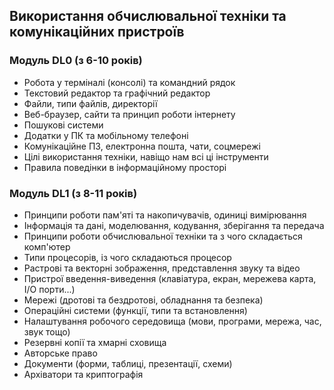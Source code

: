 ## Використання обчислювальної техніки та комунікаційних пристроїв

### Модуль DL0 (з 6-10 років)

- Робота у терміналі (консолі) та командний рядок
- Текстовий редактор та графічний редактор
- Файли, типи файлів, директорії
- Веб-браузер, сайти та принцип роботи інтернету
- Пошукові системи
- Додатки у ПК та мобільному телефоні
- Комунікаційне ПЗ, електронна пошта, чати, соцмережі
- Цілі використання техніки, навіщо нам всі ці інструменти
- Правила поведінки в інформаційному просторі

### Модуль DL1 (з 8-11 років)

- Принципи роботи пам'яті та накопичувачів, одиниці вимірювання
- Інформація та дані, моделювання, кодування, зберігання та передача
- Принципи роботи обчислювальної техніки та з чого складається комп'ютер
- Типи процесорів, із чого складаються процесор
- Растрові та векторні зображення, представлення звуку та відео
- Пристрої введення-виведення (клавіатура, екран, мережева карта, I/O порти...)
- Мережі (дротові та бездротові, обладнання та безпека)
- Операційні системи (функції, типи та встановлення)
- Налаштування робочого середовища (мови, програми, мережа, час, звук тощо)
- Резервні копії та хмарні сховища
- Авторське право
- Документи (форми, таблиці, презентації, схеми)
- Архіватори та криптографія

